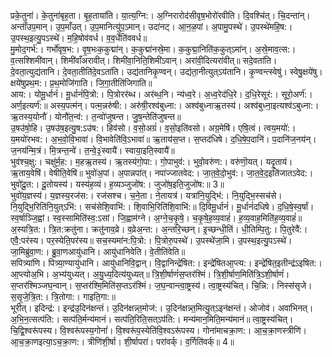 

  
प्रके॒तुना॑। के॒तुना॑बृह॒ता। बृ॒ह॒ताया॑ति। या॒त्य॒ग्नि:। अ॒ग्निरारोद॑सीवृष॒भोरो॑रवीति। दि॒वश्चि॑त्। चि॒दन्ता॑न्। अन्ताँ॑उप॒मान्। उ॒प॒माँउत्। उ॒प॒मानित्यु॑प॒ऽमान्। उदा॑नट्। आ॒न॒ळ॒पां। अ॒पामु॒पस्थे॑। उ॒पस्थे॑महि॒ष:। उ॒पस्थ॒इत्यु॒पऽस्थे॑। म॒हि॒षोव॑वर्ध। व॒व॒र्धेति॑ववर्ध॥  
मु॒मोद॒गर्भ॑:। गर्भो॑वृष॒भ:। वृ॒ष॒भःक॒कुद्मा॑न्। क॒कुद्मा॑नस्रे॒मा। क॒कुद्मा॒निति॑क॒कुत्ऽमा॑न्। अ॒स्रे॒माव॒त्स:। व॒त्सश्शिमी॑वान्। शिमी॑वाँअरावीत्। शिमी॑वा॒निति॒शिमी॑ऽवान्। अरा॑वी॒दित्यरा॑वीत्॥ सदे॒वता॑ति। दे॒वता॒त्युद्य॑तानि। दे॒वता॒तीति॑दे॒वऽता॑ति। उद्य॑तानिकृ॒ण्वन्। उद्य॑ता॒नीत्युत्ऽय॑तानि। कृ॒ण्वन्त्स्वेषु॑। स्वेषु॒क्षये॑षु। क्षये॑षुप्रथ॒म:। प्र॒थ॒मोजि॑गाति। जि॒गा॒तीति॑जिगाति॥  
आय:। योमू॒र्धानं॑। मू॒र्धानं॑पि॒त्रो:। पि॒त्रोरर॑ब्ध। अर॑ब्ध॒नि। न्य॑ध्व॒रे। अ॒ध्व॒रेद॑धि॒रे। द॒धि॒रेसूर॑:। सूरो॒अर्ण॑:। अर्ण॒इत्यर्ण॑:॥ अस्य॒पत्म॑न्। पत्म॒न्नरु॑षी:। अरु॑षी॒रश्व॑बुध्ना:। अश्व॑बुध्नाऋ॒तस्य॑। अश्व॑बुध्ना॒इत्यश्व॑ऽबुध्ना:। ऋ॒तस्य॒योनौ॑। योनौ॑त॒न्व॑:। त॒न्वो॑जुषन्त। जु॒ष॒न्तेति॑जुषन्त॥  
उ॒षउ॑षो॒हि। उ॒षउ॑ष॒इत्यु॒ष:ऽउ॑ष:। हिव॑सो। व॒सो॒अग्रं॑। व॒सो॒इति॑वसो। अग्र॒मेषि॑। एषि॒त्वं। त्वय॒मयो॑:। य॒मयो॑रभव:। अ॒भ॒वो॒वि॒भावा॑। वि॒भावेति॑वि॒ऽभावा॑॥ ऋ॒ताय॑स॒प्त। स॒प्तद॑धिषे। द॒धि॒षे॒प॒दानि॑। प॒दानि॑ज॒नय॑न्। ज॒नय॑न्मि॒त्रं। मि॒त्रन्त॒न्वे॑। त॒न्वे॒३॒॑स्वायै॑। स्वाया॒इति॒स्वायै॑॥  
भुव॑श्च॒क्षु:। चक्षु॑र्म॒ह:। म॒हऋ॒तस्य॑। ऋ॒तस्य॑गो॒पा:। गो॒पाभुव॑:। भुवो॒वरु॑ण:। वरु॑णॊ॒यत्। यदृ॒ताय॑। ऋ॒ताय॒वेषि॑। वेषीति॒वेषि॑॥ भुवो॑अ॒पां। अ॒पान्नपा॑त्। नपा॑ज्जातवेद:। जा॒त॒वे॒दो॒भुव॑:। जा॒त॒वे॒द॒इति॑जातऽवेद:। भुवो॑दू॒त:। दू॒तोयस्य॑। यस्य॑ह॒व्यं। ह॒व्यञ्जुजो॑ष:। जुजो॑ष॒इति॒जुजो॑ष:॥ 3॥  
भुवो॑य॒ज्ञस्य॑। य॒ज्ञस्य॒रज॑स:। रज॑सश्च। च॒ने॒ता। ने॒तायत्र॑। यत्रा॑नि॒युद्भि॑:। नि॒युद्भि॒स्सच॑से। नि॒युद्भि॒रिति॑नि॒युत्ऽभि॑:। सच॑सेशि॒वाभि॑:। शि॒वाभि॒रिति॑शि॒वाभि॑:॥ दि॒विमू॒र्धानं॑। मू॒र्धानं॑दधिषे। द॒धि॒षे॒स्व॒र्षां। स्व॒र्षाञ्जि॒ह्वां। स्व॒स्सामिति॑स्व॒:ऽसां। जि॒ह्वाम॑ग्ने। अ॒ग्ने॒च॒कृ॒षे॒। च॒कृ॒षे॒ह॒व्य॒वाहं॑। ह॒व्य॒वाह॒मिति॑ह॒व्य॒वाहं॑॥  
अ॒स्यत्रि॒त:। त्रि॒त:क्रतु॑ना। क्रतु॑नाव॒व्रे। व॒व्रेअ॒न्त:। अ॒न्तरि॒च्छन्। इ॒च्छन्धी॒तिं। धी॒तिम्पि॒तु:। पि॒तुरेवै॑:। एवै॒:पर॑स्य। पर॒स्येति॒पर॑स्य॥ सच॒स्यमा॑न:पि॒त्रो:। पि॒त्रोरु॒पस्थे॑। उ॒पस्थे॑जा॒मि। उ॒पस्थ॒इत्यु॒पऽस्थे॑। जा॒मिब्रु॑वा॒ण:। ब्रु॒वा॒णआयु॑धानि। आयु॑धानिवेति। वे॒तीति॑वेति॥  
सपित्र्या॑णि। पित्र्या॒ण्यायु॑धानि। आयु॑धानिवि॒द्वान्। वि॒द्वानिन्द्रे॑षित:। इन्द्रे॑षितआ॒प्त्य:। इन्द्रे॑षित॒इतीन्द्र॑ऽइषित:। आ॒प्त्योअ॒भि। अ॒भ्य॑युध्यत्। अ॒यु॒ध्य॒दित्य॑युध्यत्॥ त्रि॒शी॒र्षाणं॑स॒प्तर॑श्मिं। त्रि॒शी॒र्षाण॒मिति॑त्रि॒ऽशी॒र्षाणं॑। स॒प्तर॑श्मिञ्जघ॒न्वान्। स॒प्तर॑श्मि॒मिति॑स॒प्तऽर॑श्मिं। ज॒घ॒न्वान्त्वा॒ष्ट्रस्य॑। त्वा॒ष्ट्रस्य॑चित्। चि॒न्नि:। निस्स॑सृजे। स॒सृ॒जे॒त्रि॒त:। त्रि॒तोगा:। गाइति॒गा:॥  
भूरीत्। इदिन्द्र॑:। इन्द्र॑उ॒दिन॑क्षन्तं। उ॒दिन॑क्षन्न्त॒मोज॑:। उ॒दिन॑क्षन्न्त॒मित्यु॒त्ऽइन॑क्षन्तं। ओजोव॑। अवा॑भिनत्। अ॒भि॒न॒त्सत्प॑ति:। सत्प॑ति॒र्मन्य॑मानं। सत्प॑ति॒रिति॒सत्ऽप॑ति:। मन्य॑मान॒मिति॒मन्य॑मानं॥ त्वा॒ष्ट्रस्य॑चित्। चि॒द्वि॒श्वरू॑पस्य। वि॒श्वरू॑पस्य॒गोनां॑। वि॒श्वरू॑प॒स्येति॑वि॒श्वऽरू॑पस्य। गोना॑माचक्रा॒ण:। आ॒च॒क्रा॒णस्त्रीणि॑। आ॒च॒क्रा॒णइत्या॒ऽच॒क्रा॒ण:। त्रीणि॑शी॒र्षा। शी॒र्षापरा॑। परा॑वर्क्। व॒र्गिति॑वर्क्॥ 4॥  
